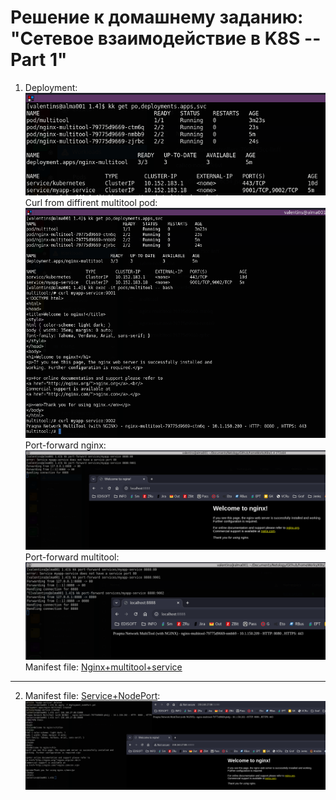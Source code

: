 # Решение к домашнему заданию: "Сетевое взаимодействие в K8S -- Part 1"
1. Deployment:\
![deploy3](./screenshots/1.deployment.png)\
Curl from diffirent multitool pod:
![multitool-curl](./screenshots/1.multitool-curl.png)\
Port-forward nginx:\
![port-forward](./screenshots/1.port-forward-nginx.png)\
Port-forward multitool:\
![port-forward](./screenshots/1.port-forward-multitool.png)\
Manifest file: [Nginx+multitool+service](./deployment.yml)
---
2. Manifest file: [Service+NodePort](./service.yml):
![Service-NodePort](./screenshots/2.service-NodePort.png)

